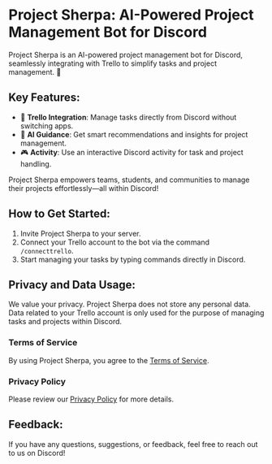 # Project Sherpa: AI-Powered Project Management Bot for Discord

Project Sherpa is an AI-powered project management bot for Discord, seamlessly integrating with Trello to simplify tasks and project management. 🚀

## Key Features:
- 📌 **Trello Integration**: Manage tasks directly from Discord without switching apps.
- 🤖 **AI Guidance**: Get smart recommendations and insights for project management.
- 🎮 **Activity**: Use an interactive Discord activity for task and project handling.

Project Sherpa empowers teams, students, and communities to manage their projects effortlessly—all within Discord!

## How to Get Started:
1. Invite Project Sherpa to your server.
2. Connect your Trello account to the bot via the command `/connecttrello`.
3. Start managing your tasks by typing commands directly in Discord.

## Privacy and Data Usage:
We value your privacy. Project Sherpa does not store any personal data. Data related to your Trello account is only used for the purpose of managing tasks and projects within Discord.

### Terms of Service
By using Project Sherpa, you agree to the [Terms of Service](https://ptb.discord.com/discovery/applications/1312405298446864427).

### Privacy Policy
Please review our [Privacy Policy](https://ptb.discord.com/discovery/applications/1312405298446864427) for more details.

## Feedback:
If you have any questions, suggestions, or feedback, feel free to reach out to us on Discord!

